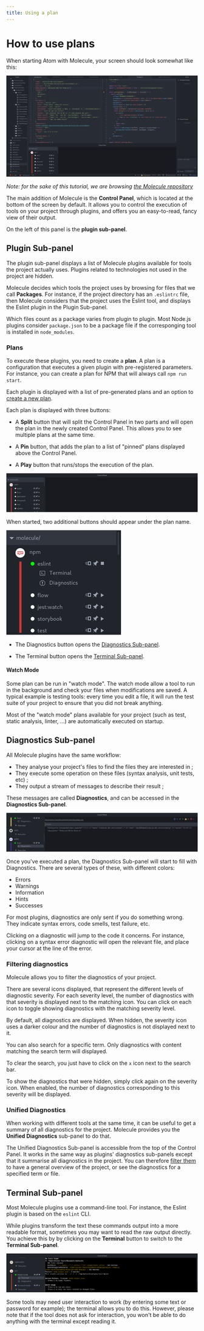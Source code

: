 ```yaml
---
title: Using a plan
---
```


How to use plans
================

When starting Atom with Molecule, your screen should look somewhat like this:

![Starting screen. Notice the panel at the bottom](assets/molecule-start.png)

*Note: for the sake of this tutorial, we are browsing
[the Molecule repository](https://github.com/alanzanattadev/atom-molecule-dev-environment/)*

The main addition of Molecule is the **Control Panel**, which is located at the bottom of
the screen by default. It allows you to control the execution of tools on your project through plugins,
and offers you an easy-to-read, fancy view of their output.

On the left of this panel is the **plugin sub-panel**.

Plugin Sub-panel
---------------

The plugin sub-panel displays a list of Molecule plugins available for tools
the project actually uses. Plugins related to technologies not used in the project
are hidden.

Molecule decides which tools the project uses by browsing for files that we call
**Packages**. For instance, if the project directory has an `.eslintrc` file,
then Molecule considers that the project uses the Eslint tool, and displays the
Eslint plugin in the Plugin Sub-panel.

Which files count as a package varies from plugin to plugin. Most Node.js
plugins consider `package.json` to be a package file if the corresponging tool
is installed in `node_modules`.

### Plans

To execute these plugins, you need to create a **plan**. A plan is a
configuration that executes a given plugin with pre-registered parameters. For
instance, you can create a plan for NPM that will always call `npm run start`.

Each plugin is displayed with a list of  pre-generated plans and an option to
[create a new plan](getting-started-creating-a-plan.md).

Each plan is displayed with three buttons:

- A **Split** button that will split the Control Panel in two parts and will open the
plan in the newly created Control Panel. This allows you to see multiple plans at the
same time.

- A **Pin** button, that adds the plan to a list of "pinned" plans displayed above
the Control Panel.

- A **Play** button that runs/stops the execution of the plan.

![Plugin Sub-panel](assets/plugin-sub-panel.png)

When started, two additional buttons should appear under the plan name.

![Eslint plan buttons](assets/eslint-plan-buttons.png)

- The Diagnostics button opens the [Diagnostics Sub-panel](#diagnostics-sub-panel).

- The Terminal button opens the [Terminal Sub-panel](#terminal-sub-panel).

#### Watch Mode

Some plan can be run in "watch mode". The watch mode allow a tool to
run in the background and check your files when modifications are saved.
A typical example is testing tools: every time you edit a file, it will
run the test suite of your project to ensure that you did not break anything.

Most of the "watch mode" plans available for your project (such as test,
static analysis, linter, ...) are automatically executed on startup.

Diagnostics Sub-panel
--------------------

All Molecule plugins have the same workflow:

* They analyse your project's files to find the files they are interested in ;
* They execute some operation on these files (syntax analysis, unit tests, etc) ;
* They output a stream of messages to describe their result ;

These messages are called **Diagnostics**, and can be accessed in the
**Diagnostics Sub-panel**.

![The Diagnostics Sub-panel](assets/diagnostics-closeup.png)

Once you've executed a plan, the Diagnostics Sub-panel will start to fill with
Diagnostics. There are several types of these, with different colors:

- Errors
- Warnings
- Information
- Hints
- Successes

For most plugins, diagnostics are only sent if you do something wrong. They
indicate syntax errors, code smells, test failure, etc.

Clicking on a diagnostic will jump to the code it concerns. For
instance, clicking on a syntax error diagnostic will open the relevant file, and
place your cursor at the line of the error.

### Filtering diagnostics

Molecule allows you to filter the diagnostics of your project.

There are several icons displayed, that represent the different levels of
diagnostic severity. For each severity level, the number of diagnostics
with that severity is displayed next to the matching icon. You can click on
each icon to toggle showing diagnostics with the matching severity level.

By default, all diagnostics are displayed. When hidden, the severity icon uses
a darker colour and the number of diagnostics is not displayed next to it.

You can also search for a specific term. Only diagnostics with content matching
the search term will displayed.

To clear the search, you just have to click on the `x` icon next to the search bar.

To show the diagnostics that were hidden, simply click again on the severity icon.
When enabled, the number of diagnostics corresponding to this severity will be displayed.

### Unified Diagnostics

When working with different tools at the same time, it can be useful to get a summary of
all diagnostics for the project. Molecule provides you the **Unified Diagnostics** sub-panel
to do that.

The Unified Diagnostics Sub-panel is accessible from the top of the Control Panel. It works
in the same way as plugins' diagnostics sub-panels except that it summarise all diagnostics
in the project. You can therefore [filter them](#filtering-diagnostics) to have a general
overview of the project, or see the diagnostics for a specified term or file.

Terminal Sub-panel
--------------

Most Molecule plugins use a command-line tool. For instance, the Eslint plugin
is based on the `eslint` CLI.

While plugins transform the text these commands output into a more readable
format, sometimes you may want to read the raw output directly. You achieve this by
by clicking on the **Terminal** button to switch to the **Terminal Sub-panel**.

![The Terminal Sub-panel](assets/plan-terminal-closeup.png)

Some tools may need user interaction to work (by entering some text or password for
example); the terminal allows you to do this. However, please note that if
the tool does not ask for interaction, you won't be able to do anything with the terminal
except reading it.
